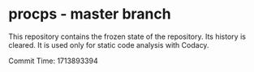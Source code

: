 # procps - master branch

This repository contains the frozen state of the repository.
Its history is cleared. It is used only for static code
analysis with Codacy.

Commit Time: 1713893394